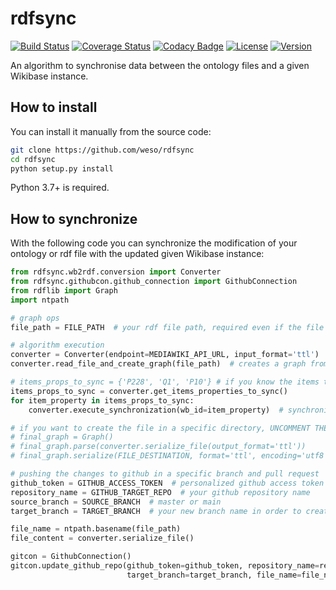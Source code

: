 # rdfsync

[![Build Status](https://travis-ci.com/weso/rdfsync.svg?branch=master)](https://travis-ci.com/github/weso/rdfsync)
[![Coverage Status](https://codecov.io/gh/weso/rdfsync/branch/master/graph/badge.svg)](https://codecov.io/gh/weso/rdfsync)
[![Codacy Badge](https://app.codacy.com/project/badge/Grade/6df235099f9b4dd5816551e6c82d432a)](https://www.codacy.com/gh/weso/rdfsync/dashboard?utm_source=github.com&amp;utm_medium=referral&amp;utm_content=weso/rdfsync&amp;utm_campaign=Badge_Grade)
[![License](https://img.shields.io/github/license/weso/rdfsync)](https://github.com/weso/rdfsync/blob/master/LICENSE)
[![Version](https://img.shields.io/badge/version-0.1.0-blue)](https://github.com/weso/rdfsync)

An algorithm to synchronise data between the ontology files and a given Wikibase instance.

## How to install

You can install it manually from the source code:

```bash
git clone https://github.com/weso/rdfsync
cd rdfsync
python setup.py install
```

Python 3.7+ is required.

## How to synchronize

With the following code you can synchronize the modification of your ontology or rdf file with the updated given
Wikibase instance:

```python
from rdfsync.wb2rdf.conversion import Converter
from rdfsync.githubcon.github_connection import GithubConnection
from rdflib import Graph
import ntpath

# graph ops
file_path = FILE_PATH  # your rdf file path, required even if the file's empty

# algorithm execution
converter = Converter(endpoint=MEDIAWIKI_API_URL, input_format='ttl')  # (http|https)://XXX/w/api.php
converter.read_file_and_create_graph(file_path)  # creates a graph from the rdf file

# items_props_to_sync = {'P228', 'Q1', 'P10'} # if you know the items that changed
items_props_to_sync = converter.get_items_properties_to_sync()
for item_property in items_props_to_sync:
    converter.execute_synchronization(wb_id=item_property)  # synchronization

# if you want to create the file in a specific directory, UNCOMMENT THE FOLLOWING CODE
# final_graph = Graph()
# final_graph.parse(converter.serialize_file(output_format='ttl'))
# final_graph.serialize(FILE_DESTINATION, format='ttl', encoding='utf8')

# pushing the changes to github in a specific branch and pull request
github_token = GITHUB_ACCESS_TOKEN  # personalized github access token
repository_name = GITHUB_TARGET_REPO  # your github repository name
source_branch = SOURCE_BRANCH  # master or main
target_branch = TARGET_BRANCH  # your new branch name in order to create the PR

file_name = ntpath.basename(file_path)
file_content = converter.serialize_file()

gitcon = GithubConnection()
gitcon.update_github_repo(github_token=github_token, repository_name=repository_name, source_branch=source_branch,
                          target_branch=target_branch, file_name=file_name, file_content=file_content)

```


